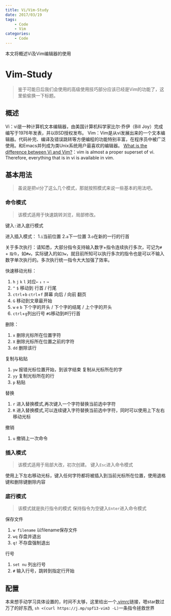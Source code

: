 ```yaml
---
title: Vi/Vim-Study
date: 2017/03/19
tags: 
    - Code
    - Vim
categories:
    - Code
---
```


本文将概述Vi及Vim编辑器的使用

# Vim-Study
> 鉴于可能日后我们会使用的高级使用技巧部分应该已经是Vim的功能了，这里偷偷换一下标题。

## 概述
Vi：vi是一种计算机文本编辑器，由美国计算机科学家比尔·乔伊（Bill Joy）完成编写于1976年发表，并以BSD授权发布。
Vim：Vim是从vi发展出来的一个文本编辑器。代码补完、编译及错误跳转等方便编程的功能特别丰富，在程序员中被广泛使用。和Emacs并列成为类Unix系统用户最喜欢的编辑器。
[What is the difference between Vi and Vim?](http://askubuntu.com/questions/418396/what-is-the-difference-between-vi-and-vim)：vim is almost a proper superset of vi. Therefore, everything that is in vi is available in vim.


<!--more-->

## 基本用法
> 虽说是把vi分了这么几个模式，那就按照模式来说一些基本的用法吧。

### 命令模式
> 该模式适用于快速跳转浏览，局部修改。

键入`:`进入底行模式

进入插入模式：
1.`i`当前位置 
2.`a`下一位置 
3.`o`在新的一行的行首 

关于多次执行：请知悉，大部分指令支持输入数字+指令连续执行多次，可记为`#` + `指令`，如`#w`，实际键入的如`3w`，就目前所知可以执行多次的指令也是可以不输入数字单次执行的。多次执行统一指令大大加强了效率。

快速移动光标：
1. `h` `j` `k` `l` 对应`←` `↓` `↑` `→`
2. `^` `$` 移动到 行首 / 行尾
3. `ctrl`+`b` `ctrl`+`f` 屏幕 向后 / 向前 翻页
4. `G` 移动到文章最开始
5. `w` `e` `b` 下个字的开头 / 下个字的结尾 / 上个字的开头
6. `ctrl`+`g`列出行号 `#G`移动到#行行首 

删除：
1. `x` 删除光标所在位置字符
2. `X` 删除光标所在位置之前的字符
3. `dd` 删除该行

复制与粘贴
1. `yw` 报错光标位置开始，到该字结束 复制从光标所在的字
2. `yy` 复制光标所在的行
3. `p`  粘贴

替换
1. `r` 进入替换模式,再次键入一个字符替换当前选中字符
2. `R` 进入替换模式,可以连续键入字符替换当前选中字符，同时可以使用上下左右移动光标

撤销
1. `u` 撤销上一次命令

### 插入模式
> 该模式适用于局部大改，初次创建。
键入`Esc`进入命令模式

使用上下左右移动光标，键入任何字符都将被插入到当前光标所在位置，使用退格键和删除键删除内容

### 底行模式
> 该模式就是执行指令的模式
保持指令为空键入`Enter`进入命令模式

保存文件
1. `w filename` 以filename保存文件
2. `wq` 存盘并退出
3. `q!` 不存盘强制退出

行号
1. `set nu` 列出行号
2. `#` 输入行号，跳转到指定行开始

## 配置

本来想手动学习具体设置的，时间不太够，这里给出一个[.vimrc](https://github.com/spf13/spf13-vim/blob/3.0/.vimrc)链接，嗯star数过万了的好东西,
`sh <(curl https://j.mp/spf13-vim3 -L)`一条指令拯救世界